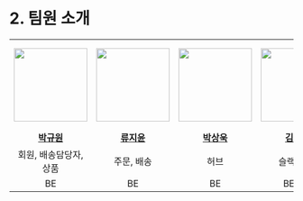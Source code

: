 # 2. 팀원 소개

<table style="margin-left:auto;margin-right:auto;">
  <tr height="160px">
    <th align="center" width="140px">
      <a href="https://github.com/High-Quality-Coffee"><img height="130px" width="130px" src="https://avatars.githubusercontent.com/u/125748258?v=4"/></a>
    </th>
    <th align="center" width="140px">
      <a href="https://github.com/Ryujy"><img height="130px" width="130px" src="https://avatars.githubusercontent.com/u/63836145?v=4"/></a>
    </th>
    <th align="center" width="140px">
      <a href="https://github.com/sosa7753"><img height="130px" width="130px" src="https://avatars.githubusercontent.com/u/141195262?v=4"/></a>
    </th>
    <th align="center" width="140px">
      <a href="https://github.com/singingsandhill"><img height="130px" width="130px" src="https://avatars.githubusercontent.com/u/64348312?v=4"/></a>
    </th>
  </tr>
  <tr>
    <td align="center" width="160px">
      <a href="https://github.com/High-Quality-Coffee"><strong>박규원</strong></a>
    </td>
    <td align="center" width="160px">
      <a href="https://github.com/Ryujy"><strong>류지윤</strong></a>
    </td>
    <td align="center" width="160px">
      <a href="https://github.com/sosa7753"><strong>박상욱</strong></a>
    </td>
    <td align="center" width="160px">
      <a href="https://github.com/singingsandhill"><strong>김지수</strong></a>
    </td>
  </tr>
  <tr>
    <td align="center" width="160px">
      회원, 배송담당자, 상품
    </td>
    <td align="center" width="160px">
      주문, 배송
    </td>
    <td align="center" width="160px">
      허브
    </td>
    <td align="center" width="160px">
      슬랙, 업체
    </td>
  </tr>
  <tr>
    <td align="center" width="160px">
       BE
    </td>
    <td align="center" width="160px">
       BE
    </td>
    <td align="center" width="160px">
       BE
    </td>
    <td align="center" width="160px">
       BE, DB
    </td>
  </tr>
</table>
